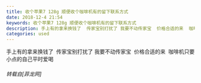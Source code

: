 ```yaml
---
title: 收个苹果7 128g 顺便收个咖啡机有的留下联系方式
date: 2018-12-4 21:54
keywords: 收个苹果7 128g 顺便收个咖啡机有的留下联系方式
description: 手上有的拿来换钱了  传家宝别打扰了 我要不动传家宝  价格合适的来  咖啡机只要小点的自己平时爱喝
categories: used
---
```

<td class="t_f" id="postmessage_2408344">

手上有的拿来换钱了  传家宝别打扰了 我要不动传家宝  价格合适的来  咖啡机只要小点的自己平时爱喝</td>
###### 转载自[菲龙网]